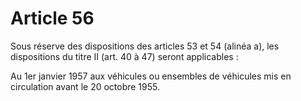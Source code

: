 # Article 56

Sous réserve des dispositions des articles 53 et 54 (alinéa a), les dispositions du titre II (art. 40 à 47) seront applicables :

Au 1er janvier 1957 aux véhicules ou ensembles de véhicules mis en circulation avant le 20 octobre 1955.
